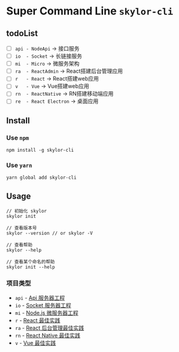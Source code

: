 # Super Command Line  `skylor-cli`

## todoList

* [ ] `api - NodeApi` -> 接口服务
* [ ] `io  - Socket` -> 长链接服务
* [ ] `mi  - Micro` -> 微服务架构
* [ ] `ra  - ReactAdmin` -> React搭建后台管理应用
* [ ] `r   - React` -> React搭建web应用
* [ ] `v   - Vue` -> Vue搭建web应用
* [ ] `rn  - ReactNative` -> RN搭建移动端应用
* [ ] `re  - React Electron` -> 桌面应用

## Install

### Use `npm`

```shell
npm install -g skylor-cli
```

### Use `yarn`

```shell
yarn global add skylor-cli
```

## Usage

```shell
// 初始化 skylor
skylor init

// 查看版本号
skylor --version // or skylor -V

// 查看帮助
skylor --help

// 查看某个命名的帮助
skylor init --help
```

### 项目类型

* `api` - [Api 服务器工程](https://github.com/skyFi/skylor-api.git)
* `io`  - [Socket 服务器工程](https://github.com/skyFi/skylor-io.git)
* `mi`  - [Node.js 微服务器工程](https://github.com/skyFi/skylor-mi.git)
* `r`   - [React 最佳实践](https://github.com/skyFi/skylor-r.git)
* `ra`  - [React 后台管理最佳实践](https://github.com/skyFi/skylor-ra.git)
* `rn`  - [React Native 最佳实践](https://github.com/skyFi/skylor-rn.git)
* `v`   - [Vue 最佳实践](https://github.com/skyFi/skylor-v.git)
